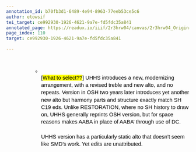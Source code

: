```yaml
---
annotation_id: b70fb3d1-6489-4e94-8963-77eeb53ce5c6
author: etowsif
tei_target: ce992930-1926-4621-9a7e-fd5fdc35a841
annotated_page: https://readux.io/iiif/2r3hrw04/canvas/2r3hrw04_Origin-1911-a-0111.tif
page_index: 110
target: ce992930-1926-4621-9a7e-fd5fdc35a841

---
```

<p>&nbsp;</p>
<ul style="margin-top: 0; margin-bottom: 0; padding-inline-start: 48px;">
<li dir="ltr" style="list-style-type: circle; font-size: 11pt; font-family: Arial; color: #000000; background-color: transparent; font-weight: 400; font-style: normal; font-variant: normal; text-decoration: none; vertical-align: baseline; white-space: pre; margin-left: 36pt;" aria-level="2">
<p dir="ltr" style="line-height: 1.38; margin-top: 0pt; margin-bottom: 0pt;" role="presentation"><span style="font-size: 11pt; font-family: Arial; color: #000000; background-color: transparent; font-weight: 400; font-style: normal; font-variant: normal; text-decoration: none; vertical-align: baseline; white-space: pre-wrap;">[</span><span style="font-size: 11pt; font-family: Arial; color: #000000; background-color: #ffff00; font-weight: 400; font-style: normal; font-variant: normal; text-decoration: none; vertical-align: baseline; white-space: pre-wrap;">What to select??</span><span style="font-size: 11pt; font-family: Arial; color: #000000; background-color: transparent; font-weight: 400; font-style: normal; font-variant: normal; text-decoration: none; vertical-align: baseline; white-space: pre-wrap;">] UHHS introduces a new, modernizing arrangement, with a revised treble and new alto, and no repeats. Version in OSH two years later introduces yet another new alto but harmony parts and structure exactly match SH C19 eds. Unlike RESTORATION, where no SH history to draw on, UHHS generally reprints OSH version, but for space reasons makes AABA in place of AABA&rsquo; through use of DC. </span><span style="font-size: 11pt; font-family: Arial; color: #000000; background-color: transparent; font-weight: 400; font-style: normal; font-variant: normal; text-decoration: none; vertical-align: baseline; white-space: pre-wrap;"><br /></span><span style="font-size: 11pt; font-family: Arial; color: #000000; background-color: transparent; font-weight: 400; font-style: normal; font-variant: normal; text-decoration: none; vertical-align: baseline; white-space: pre-wrap;"><br /></span><span style="font-size: 11pt; font-family: Arial; color: #000000; background-color: transparent; font-weight: 400; font-style: normal; font-variant: normal; text-decoration: none; vertical-align: baseline; white-space: pre-wrap;">UHHS version has a particularly static alto that doesn&rsquo;t seem like SMD&rsquo;s work. Yet edits are unattributed.</span></p>
</li>
</ul>